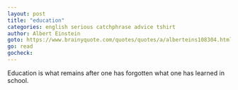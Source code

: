 ```yaml
---
layout: post
title: "education"
categories: english serious catchphrase advice tshirt
author: Albert Einstein
goto: https://www.brainyquote.com/quotes/quotes/a/alberteins108304.html/?ref=speak.junglestar.org
go: read
gocheck:
---
```

Education is what remains after one has forgotten what one has learned in school.
